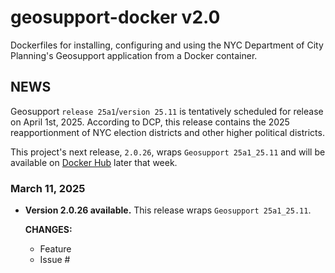 # geosupport-docker v2.0

Dockerfiles for installing, configuring and using the NYC Department of City Planning's Geosupport application from a Docker container.

## NEWS

Geosupport `release 25a1`/`version 25.11` is tentatively scheduled for release on April 1st, 2025. According to DCP, this release contains the 2025 reapportionment of NYC election districts and other higher political districts.

This project's next release, `2.0.26`, wraps `Geosupport 25a1_25.11` and will be available on [Docker Hub](https://hub.docker.com/) later that week.

### March 11, 2025

* **Version 2.0.26 available.** This release wraps `Geosupport 25a1_25.11`.

  **CHANGES:**

  * Feature
  * Issue #
